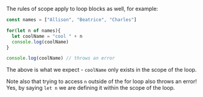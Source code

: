The rules of scope apply to loop blocks as well, for example:

```js
const names = ["Allison", "Beatrice", "Charles"]

for(let n of names){
  let coolName = "cool " + n
  console.log(coolName)
}

console.log(coolName) // throws an error
```
  

The above is what we expect - `coolName` only exists in the scope of the loop.

  

Note also that trying to access `n` outside of the for loop also throws an error! Yes, by saying `let n` we are defining it within the scope of the loop.